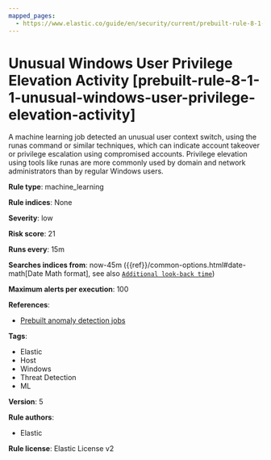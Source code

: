 ```yaml
---
mapped_pages:
  - https://www.elastic.co/guide/en/security/current/prebuilt-rule-8-1-1-unusual-windows-user-privilege-elevation-activity.html
---
```


# Unusual Windows User Privilege Elevation Activity [prebuilt-rule-8-1-1-unusual-windows-user-privilege-elevation-activity]

A machine learning job detected an unusual user context switch, using the runas command or similar techniques, which can indicate account takeover or privilege escalation using compromised accounts. Privilege elevation using tools like runas are more commonly used by domain and network administrators than by regular Windows users.

**Rule type**: machine_learning

**Rule indices**: None

**Severity**: low

**Risk score**: 21

**Runs every**: 15m

**Searches indices from**: now-45m ({{ref}}/common-options.html#date-math[Date Math format], see also [`Additional look-back time`](docs-content://solutions/security/detect-and-alert/create-detection-rule.md#rule-schedule))

**Maximum alerts per execution**: 100

**References**:

* [Prebuilt anomaly detection jobs](docs-content://reference/security/prebuilt-anomaly-detection-jobs.md)

**Tags**:

* Elastic
* Host
* Windows
* Threat Detection
* ML

**Version**: 5

**Rule authors**:

* Elastic

**Rule license**: Elastic License v2

